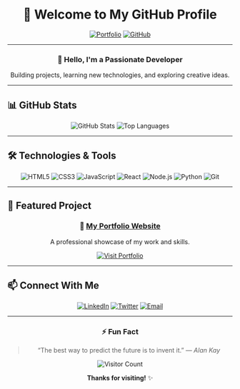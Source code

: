 <div align="center">

# 🚀 Welcome to My GitHub Profile

[![Portfolio](https://img.shields.io/badge/🌐-Portfolio-00bcd4?style=for-the-badge)](https://ethesonx082531.github.io/MyPortFolio/)
[![GitHub](https://img.shields.io/badge/GitHub-Profile-24292f?style=for-the-badge&logo=github)](https://github.com/FtZ0de0hZirwfmj1w)

---

### 👋 Hello, I'm a Passionate Developer  
Building projects, learning new technologies, and exploring creative ideas.

</div>

---

## 📊 GitHub Stats

<div align="center">

![GitHub Stats](https://github-readme-stats.vercel.app/api?username=FtZ0de0hZirwfmj1w&show_icons=true&theme=github_dark&hide_border=true)
![Top Languages](https://github-readme-stats.vercel.app/api/top-langs/?username=FtZ0de0hZirwfmj1w&layout=compact&theme=github_dark&hide_border=true)

</div>

---

## 🛠️ Technologies & Tools

<div align="center">

![HTML5](https://img.shields.io/badge/HTML5-E34F26?style=for-the-badge&logo=html5&logoColor=white)
![CSS3](https://img.shields.io/badge/CSS3-1572B6?style=for-the-badge&logo=css3&logoColor=white)
![JavaScript](https://img.shields.io/badge/JavaScript-F7DF1E?style=for-the-badge&logo=javascript&logoColor=000)
![React](https://img.shields.io/badge/React-20232A?style=for-the-badge&logo=react&logoColor=61DAFB)
![Node.js](https://img.shields.io/badge/Node.js-339933?style=for-the-badge&logo=nodedotjs&logoColor=white)
![Python](https://img.shields.io/badge/Python-3776AB?style=for-the-badge&logo=python&logoColor=white)
![Git](https://img.shields.io/badge/Git-F05032?style=for-the-badge&logo=git&logoColor=white)

</div>

---

## 🌟 Featured Project

<div align="center">

### 🎯 [My Portfolio Website](https://ethesonx082531.github.io/MyPortFolio/)
A professional showcase of my work and skills.

[![Visit Portfolio](https://img.shields.io/badge/🚀-Visit_Portfolio-00bcd4?style=for-the-badge)](https://ethesonx082531.github.io/MyPortFolio/)

</div>

---

## 📫 Connect With Me

<div align="center">

[![LinkedIn](https://img.shields.io/badge/LinkedIn-0077B5?style=for-the-badge&logo=linkedin&logoColor=white)](https://linkedin.com/in/yourprofile)
[![Twitter](https://img.shields.io/badge/Twitter-1DA1F2?style=for-the-badge&logo=twitter&logoColor=white)](https://twitter.com/yourprofile)
[![Email](https://img.shields.io/badge/Email-D14836?style=for-the-badge&logo=gmail&logoColor=white)](mailto:your.email@example.com)

</div>

---

<div align="center">

### ⚡ Fun Fact
> “The best way to predict the future is to invent it.” — *Alan Kay*

![Visitor Count](https://komarev.com/ghpvc/?username=FtZ0de0hZirwfmj1w&color=00bcd4&style=flat-square)

**Thanks for visiting!** ✨

</div>
